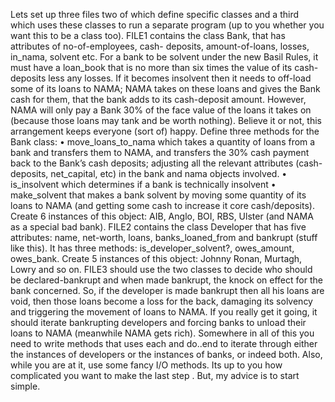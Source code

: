 Lets set up three files two of which define specific classes and a third which uses these classes to run a separate program (up to you whether you want this to be a class too).
FILE1 contains the class Bank, that has attributes of no-of-employees, cash- deposits, amount-of-loans, losses, in_nama, solvent etc. For a bank to be solvent under the new Basil Rules, it must have a loan_book that is no more than six times the value of its cash-deposits less any losses. If it becomes insolvent then it needs to off-load some of its loans to NAMA; NAMA takes on these loans and gives the Bank cash for them, that the bank adds to its cash-deposit amount. However, NAMA will only pay a Bank 30% of the face value of the loans it takes on (because those loans may tank and be worth nothing). Believe it or not, this arrangement keeps everyone (sort of) happy.
Define three methods for the Bank class:
• move_loans_to_nama which takes a quantity of loans from a bank and transfers them to NAMA, and transfers the 30% cash payment back to the Bank’s cash deposits; adjusting all the relevant attributes (cash-deposits, net_capital, etc) in the bank and nama objects involved.
• is_insolvent which determines if a bank is technically insolvent
• make_solvent that makes a bank solvent by moving some quantity of its
loans to NAMA (and getting some cash to increase it core cash/deposits).
Create 6 instances of this object: AIB, Anglo, BOI, RBS, Ulster (and NAMA as a special bad bank).
FILE2 contains the class Developer that has five attributes: name, net-worth, loans, banks_loaned_from and bankrupt (stuff like this). It has three methods: is_developer_solvent?, owes_amount, owes_bank. Create 5 instances of this object: Johnny Ronan, Murtagh, Lowry and so on.
FILE3 should use the two classes to decide who should be declared-bankrupt and when made bankrupt, the knock on effect for the bank concerned. So, if the developer is made bankrupt then all his loans are void, then those loans become a loss for the back, damaging its solvency and triggering the movement of loans to NAMA. If you really get it going, it should iterate bankrupting developers and forcing banks to unload their loans to NAMA (meanwhile NAMA gets rich).
Somewhere in all of this you need to write methods that uses each and do..end to iterate through either the instances of developers or the instances of banks, or indeed both. Also, while you are at it, use some fancy I/O methods.
Its up to you how complicated you want to make the last step . But, my advice is to start simple.
